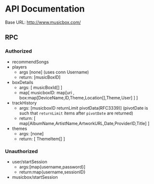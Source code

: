 API Documentation
=================

Base URL: http://www.musicbox.com/

RPC
---

### Authorized
*	recommendSongs
*	players
	-	args [none] (uses conn Username)
	-	return: [musicBoxID]
*	boxDetails
	-	args: [ musicBoxId[] ]
	-	map[ musicboxID: map[uri , box:map[DeviceName,ID,Theme,Location[],Theme,User] ] ]
*	trackHistory
	-	args: [musicboxID returnLimit pivotData(RFC3339)] (pivotDate is such that `returnLimit` items after `pivotDate` are returned)
	-	return: [ map[AlbumName,ArtistName,ArtworkURL,Date,ProviderID,Title] ]
*	themes
	-	args: [none]
	-	return: [ ThemeItem[] ]

### Unauthorized
*	user/startSession
	-	args:[map{username,password}]
	-	return:map{username,sessionID}
*	musicbox/startSession
